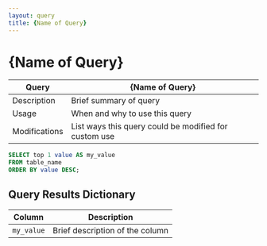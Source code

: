 ```yaml
---
layout: query
title: {Name of Query}
---
```


# {Name of Query}

Query | {Name of Query}
---|---
Description| Brief summary of query
Usage| When and why to use this query
Modifications| List ways this query could be modified for custom use

```sql
SELECT top 1 value AS my_value
FROM table_name
ORDER BY value DESC;
```

## Query Results Dictionary
Column | Description
---|---
`my_value`| Brief description of the column
